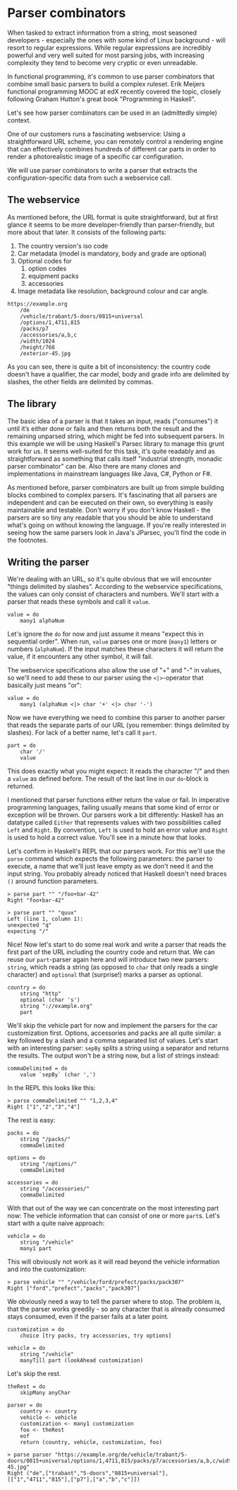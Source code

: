 # Parser combinators

When tasked to extract information from a string, most seasoned developers - especially the ones with some kind of Linux background - will resort to regular expressions. While regular expressions are incredibly powerful and very well suited for most parsing jobs, with increasing complexity they tend to become very cryptic or even unreadable.

In functional programming, it's common to use parser combinators that combine small basic parsers to build a complex ruleset. Erik Meijers functional programming MOOC at edX recently covered the topic, closely following Graham Hutton's great book "Programming in Haskell".

Let's see how parser combinators can be used in an (admittedly simple) context.

One of our customers runs a fascinating webservice: Using a straightforward URL scheme, you can remotely control a rendering engine that can effectively combines hundreds of different car parts in order to render a photorealistic image of a specific car configuration.

We will use parser combinators to write a parser that extracts the configuration-specific data from such a webservice call.

## The webservice

As mentioned before, the URL format is quite straightforward, but at first glance it seems to be more developer-friendly than parser-friendly, but more about that later. It consists of the following parts:

1. The country version's iso code
1. Car metadata (model is mandatory, body and grade are optional)
1. Optional codes for
    1. option codes
    1. equipment packs
    1. accessories
1. Image metadata like resolution, background colour and car angle.

```
https://example.org
    /de
    /vehicle/trabant/5-doors/0815+universal
    /options/1,4711,815
    /packs/p7
    /accessories/a,b,c
    /width/1024
    /height/768
    /exterior-45.jpg
```

As you can see, there is quite a bit of inconsistency: the country code doesn't have a qualifier, the car model, body and grade info are delimited by slashes, the other fields are delimited by commas.

## The library

The basic idea of a parser is that it takes an input, reads ("consumes") it until it’s either done or fails and then returns both the result and the remaining unparsed string, which might be fed into subsequent parsers. In this example we will be using Haskell's Parsec library to manage this grunt work for us. It seems well-suited for this task, it's quite readably and as straightforward as something that calls itself "industrial strength, monadic parser combinator" can be. Also there are many clones and implementations in mainstream languages like Java, C#, Python or F#. 

As mentioned before, parser combinators are built up from simple building blocks combined to complex parsers. It's fascinating that all parsers are independent and can be executed on their own, so everything is easily maintainable and testable. Don't worry if you don't know Haskell - the parsers are so tiny any readable that you should be able to understand what's going on without knowing the language. If you're really interested in seeing how the same parsers look in Java's JParsec, you'll find the code in the footnotes.

## Writing the parser

We're dealing with an URL, so it's quite obvious that we will encounter "things delimited by slashes". According to the webservice specifications, the values can only consist of characters and numbers. We'll start with a parser that reads these symbols and call it `value`.

```
value = do
    many1 alphaNum
```

Let's ignore the `do` for now and just assume it means "expect this in sequential order". When run, `value` parses one or more (`many1`) letters or numbers (`alphaNum`). If the input matches these characters it will return the value, if it encounters any other symbol, it will fail.

The webservice specifications also allow the use of "+" and "-" in values, so we'll need to add these to our parser using the `<|>`-operator that basically just means "or":

```
value = do
    many1 (alphaNum <|> char '+' <|> char '-')
```

Now we have everything we need to combine this parser to another parser that reads the separate parts of our URL (you remember: things delimited by slashes). For lack of a better name, let's call it `part`.

```
part = do
    char '/'
    value
```

This does exactly what you might expect: It reads the character "/" and then a `value` as defined before. The result of the last line in our `do`-block is returned.

I mentioned that parser functions either return the value or fail. In imperative programming languages, failing usually means that some kind of error or exception will be thrown. Our parsers work a bit differently: Haskell has an datatype called `Either` that represents values with two possibilities called `Left` and `Right`. By convention, `Left` is used to hold an error value and `Right` is used to hold a correct value. You'll see in a minute how that looks.

Let's confirm in Haskell's REPL that our parsers work. For this we'll use the `parse` command which expects the following parameters: the parser to execute, a name that we'll just leave empty as we don't need it and the input string. You probably already noticed that Haskell doesn't need braces `()` around function parameters.

```
> parse part "" "/foo+bar-42"
Right "foo+bar-42"

> parse part "" "quux"
Left (line 1, column 1):
unexpected "q"
expecting "/"
```

Nice! Now let's start to do some real work and write a parser that reads the first part of the URL including the country code and return that. We can reuse our `part`-parser again here and will introduce two new parsers: `string`, which reads a string (as opposed to `char` that only reads a single character) and `optional` that (surprise!) marks a parser as optional.

```
country = do
    string "http"
    optional (char 's')
    string "://example.org"
    part
```

We'll skip the vehicle part for now and implement the parsers for the car customization first. Options, accessories and packs are all quite similar: a key followed by a slash and a comma separated list of values. Let's start with an interesting parser: `sepBy` splits a string using a separator and returns the results. The output won't be a string now, but a list of strings instead:

```
commaDelimited = do
    value `sepBy` (char ',')
```

In the REPL this looks like this:

```
> parse commaDelimited "" "1,2,3,4"
Right ["1","2","3","4"]
```

The rest is easy:

```
packs = do
    string "/packs/"
    commaDelimited

options = do
    string "/options/"
    commaDelimited

accessories = do
    string "/accessories/"
    commaDelimited
```

With that out of the way we can concentrate on the most interesting part now: The vehicle information that can consist of one or more `part`s. Let's start with a quite naive approach:

```
vehicle = do
    string "/vehicle"
    many1 part
```

This will obviously not work as it will read beyond the vehicle information and into the customization:

```
> parse vehicle "" "/vehicle/ford/prefect/packs/pack307"
Right ["ford","prefect","packs","pack307"]
```

We obviously need a way to tell the parser where to stop. The problem is, that the parser works greedily - so any character that is already consumed stays consumed, even if the parser fails at a later point. 

```
customization = do
    choice [try packs, try accessories, try options]

vehicle = do
    string "/vehicle"
    manyTill part (lookAhead customization)
```

Let's skip the rest.

```
theRest = do
    skipMany anyChar
```

```
parser = do
    country <- country
    vehicle <- vehicle
    customization <- many1 customization
    foo <- theRest
    eof
    return (country, vehicle, customization, foo)
```

```
> parse parser "https://example.org/de/vehicle/trabant/5-doors/0815+universal/options/1,4711,815/packs/p7/accessories/a,b,c/width/1024/height/768/exterior-45.jpg"
Right ("de",["trabant","5-doors","0815+universal"],[["1","4711","815"],["p7"],["a","b","c"]])
```
